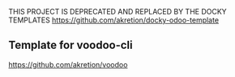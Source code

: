 THIS PROJECT IS DEPRECATED AND REPLACED BY THE DOCKY TEMPLATES https://github.com/akretion/docky-odoo-template

## Template for voodoo-cli

https://github.com/akretion/voodoo
